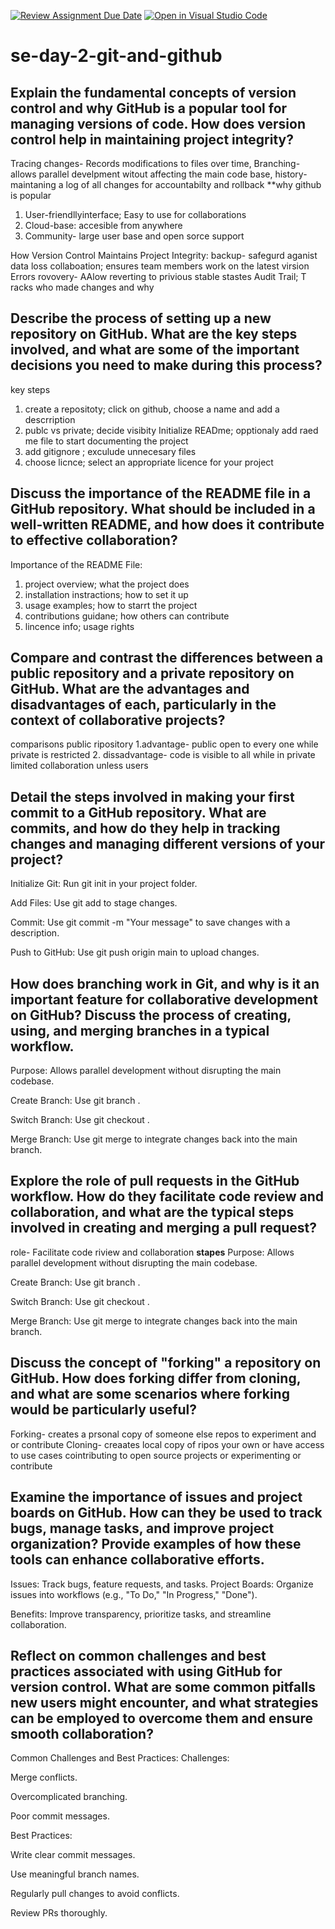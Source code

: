 [![Review Assignment Due Date](https://classroom.github.com/assets/deadline-readme-button-22041afd0340ce965d47ae6ef1cefeee28c7c493a6346c4f15d667ab976d596c.svg)](https://classroom.github.com/a/8wgCKhpZ)
[![Open in Visual Studio Code](https://classroom.github.com/assets/open-in-vscode-2e0aaae1b6195c2367325f4f02e2d04e9abb55f0b24a779b69b11b9e10269abc.svg)](https://classroom.github.com/online_ide?assignment_repo_id=18388950&assignment_repo_type=AssignmentRepo)
# se-day-2-git-and-github
## Explain the fundamental concepts of version control and why GitHub is a popular tool for managing versions of code. How does version control help in maintaining project integrity?
Tracing changes- Records modifications to files over time, Branching- allows parallel develpment witout affecting the main code base,  history- maintaning a log of all changes for accountabilty and rollback
**why github is popular
1. User-friendllyinterface; Easy to use for collaborations
2. Cloud-base: accesible from anywhere 
3. Community- large user base and open sorce support

How Version Control Maintains Project Integrity:
backup- safegurd aganist data loss
collaboation; ensures team members work on the latest virsion
Errors rovovery- AAlow reverting to privious stable stastes
Audit Trail; T racks who made changes and why


## Describe the process of setting up a new repository on GitHub. What are the key steps involved, and what are some of the important decisions you need to make during this process?

key steps
1. create a repositoty; click on github, choose a name and add a descrription
2. publc vs private; decide visibity Initialize READme; opptionaly add raed me file to start documenting the project
3. add gitignore ; exculude unnecesary files
4. choose licnce; select an appropriate licence for your project 

## Discuss the importance of the README file in a GitHub repository. What should be included in a well-written README, and how does it contribute to effective collaboration?

Importance of the README File:
1.  project overview; what the project does
2.  installation instractions; how to set it up
3.  usage examples; how to starrt the project
4.  contributions guidane; how others can contribute
5.  lincence info; usage rights 

## Compare and contrast the differences between a public repository and a private repository on GitHub. What are the advantages and disadvantages of each, particularly in the context of collaborative projects?

comparisons 
public ripository 
1.advantage-  public open to every one while private is restricted
2. dissadvantage- code is visible to all while in private limited collaboration unless users 


## Detail the steps involved in making your first commit to a GitHub repository. What are commits, and how do they help in tracking changes and managing different versions of your project?

Initialize Git: Run git init in your project folder.

Add Files: Use git add <file> to stage changes.

Commit: Use git commit -m "Your message" to save changes with a description.

Push to GitHub: Use git push origin main to upload changes.

## How does branching work in Git, and why is it an important feature for collaborative development on GitHub? Discuss the process of creating, using, and merging branches in a typical workflow.

Purpose: Allows parallel development without disrupting the main codebase.

Create Branch: Use git branch <branch-name>.

Switch Branch: Use git checkout <branch-name>.

Merge Branch: Use git merge <branch-name> to integrate changes back into the main branch.

## Explore the role of pull requests in the GitHub workflow. How do they facilitate code review and collaboration, and what are the typical steps involved in creating and merging a pull request?

role- Facilitate code riview and collaboration 
**stapes**
Purpose: Allows parallel development without disrupting the main codebase.

Create Branch: Use git branch <branch-name>.

Switch Branch: Use git checkout <branch-name>.

Merge Branch: Use git merge <branch-name> to integrate changes back into the main branch.


## Discuss the concept of "forking" a repository on GitHub. How does forking differ from cloning, and what are some scenarios where forking would be particularly useful?

Forking- creates a prsonal copy of someone else repos to experiment and or contribute 
Cloning-  creaates local copy of ripos your own or have access to 
use cases cointributing to open source projects or experimenting or contribute 


## Examine the importance of issues and project boards on GitHub. How can they be used to track bugs, manage tasks, and improve project organization? Provide examples of how these tools can enhance collaborative efforts.

Issues: Track bugs, feature requests, and tasks.
Project Boards: Organize issues into workflows (e.g., "To Do," "In Progress," "Done").

Benefits: Improve transparency, prioritize tasks, and streamline collaboration.

## Reflect on common challenges and best practices associated with using GitHub for version control. What are some common pitfalls new users might encounter, and what strategies can be employed to overcome them and ensure smooth collaboration?

Common Challenges and Best Practices:
Challenges:

Merge conflicts.

Overcomplicated branching.

Poor commit messages.

Best Practices:

Write clear commit messages.

Use meaningful branch names.

Regularly pull changes to avoid conflicts.

Review PRs thoroughly.





